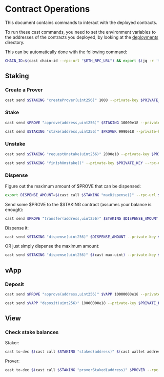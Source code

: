 # Contract Operations

This document contains commands to interact with the deployed contracts.

To run these cast commands, you need to set the environment variables to the addresses of the contracts you deployed, by looking at the [deployments](./deployments) directory.

This can be automatically done with the following command:

```sh
CHAIN_ID=$(cast chain-id --rpc-url "$ETH_RPC_URL") && export $(jq -r 'to_entries|map("\(.key)=\(.value)")|.[]' ./deployments/${CHAIN_ID}.json) >/dev/null
```

## Staking

### Create a Prover

```sh
cast send $STAKING "createProver(uint256)" 1000 --private-key $PRIVATE_KEY --rpc-url $ETH_RPC_URL
```

### Stake

```sh
cast send $PROVE "approve(address,uint256)" $STAKING 10000e18 --private-key $PRIVATE_KEY --rpc-url $ETH_RPC_URL
```

```sh
cast send $STAKING "stake(address,uint256)" $PROVER 9990e18 --private-key $PRIVATE_KEY --rpc-url $ETH_RPC_URL
```

### Unstake

```sh
cast send $STAKING "requestUnstake(uint256)" 2000e18 --private-key $PRIVATE_KEY --rpc-url $ETH_RPC_URL
```

```sh
cast send $STAKING "finishUnstake()" --private-key $PRIVATE_KEY --rpc-url $ETH_RPC_URL
```

### Dispense

Figure out the maximum amount of $PROVE that can be dispensed:

```sh
export DISPENSE_AMOUNT=$(cast call $STAKING "maxDispense()" --rpc-url $ETH_RPC_URL)
```

Send some $PROVE to the $STAKING contract (assumes your balance is enough):

```sh
cast send $PROVE "transfer(address,uint256)" $STAKING $DISPENSE_AMOUNT --private-key $PRIVATE_KEY --rpc-url $ETH_RPC_URL
```

Dispense it:

```sh
cast send $STAKING "dispense(uint256)" $DISPENSE_AMOUNT --private-key $PRIVATE_KEY --rpc-url $ETH_RPC_URL
```

OR just simply dispense the maximum amount:

```sh
cast send $STAKING "dispense(uint256)" $(cast max-uint) --private-key $PRIVATE_KEY --rpc-url $ETH_RPC_URL
```

## vApp

### Deposit

```sh
cast send $PROVE "approve(address,uint256)" $VAPP 10000000e18 --private-key $PRIVATE_KEY --rpc-url $ETH_RPC_URL
```

```sh
cast send $VAPP "deposit(uint256)" 10000000e18 --private-key $PRIVATE_KEY --rpc-url $ETH_RPC_URL
```

## View


### Check stake balances

Staker:

```sh
cast to-dec $(cast call $STAKING "staked(address)" $(cast wallet address --private-key $PRIVATE_KEY) --rpc-url $ETH_RPC_URL)
```

Prover:

```sh
cast to-dec $(cast call $STAKING "proverStaked(address)" $PROVER --rpc-url $ETH_RPC_URL)
```
